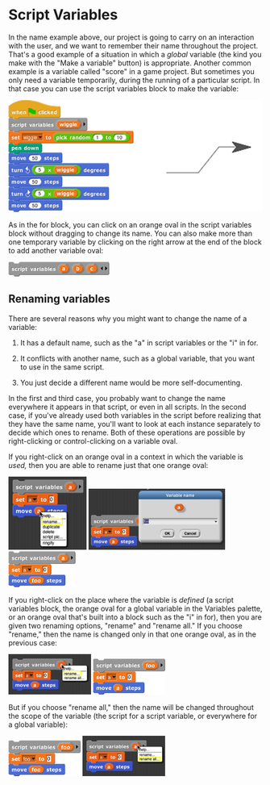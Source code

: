 # Script Variables

In the name example above, our project is going to carry on an interaction with the user, and we want to remember their name throughout the project. That's a good example of a situation in which a *global* variable (the kind you make with the "Make a variable" button) is appropriate. Another common example is a variable called "score" in a game project. But sometimes you only need a variable
temporarily, during the running of a particular script. In that case you
can use the script variables block to make the variable:

<img src="/content/assets/images/image102.png" style="width:528px; height:222px">

As in the for block, you can click on an orange oval in the script variables block without dragging to change its name. You can also make more than one temporary variable by clicking on the right arrow at the end of the block to add another variable oval:

<img src="/content/assets/images/image106.png" style="width:200px; height:29px">

## Renaming variables


There are several reasons why you might want to change the name of a variable:

1.  It has a default name, such as the "a" in script variables or the "i" in for.

2.  It conflicts with another name, such as a global variable, that you want to use in the same script.

3.  You just decide a different name would be more self-documenting.

In the first and third case, you probably want to change the name everywhere it appears in that script, or even in all scripts. In the second case, if you've already used both variables in the script before realizing that they have the same name, you'll want to look at each instance separately to decide which ones to rename. Both of these operations are possible by right-clicking or control-clicking on a variable oval.

If you right-click on an orange oval in a context in which the variable is *used,* then you are able to rename just that one orange oval:

<img src="/content/assets/images/image107.png" style="width:155px; height:145px">
<img src="/content/assets/images/image108.png" style="width:271px; height:121px">
<img src="/content/assets/images/image109.png" style="width:133px; height:71px">

If you right-click on the place where the variable is *defined* (a script variables block, the orange oval for a global variable in the Variables palette, or an orange oval that's built into a block such as the "i" in for), then you are given two renaming options, "rename" and "rename all." If you choose "rename," then the name is changed only in that one orange oval, as in the previous case:

<img src="/content/assets/images/image110.png" style="width:164px; height:80px">
<img src="/content/assets/images/image111.png" style="width:143px; height:71px">

But if you choose "rename all," then the name will be changed throughout the scope of the variable (the script for a script variable, or everywhere for a global variable):

<img src="/content/assets/images/image112.png" style="width:143px; height:71px">
<img src="/content/assets/images/image113.png" style="width:164px; height:80px">

